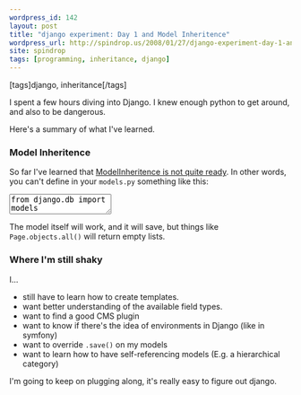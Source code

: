```yaml
---
wordpress_id: 142
layout: post
title: "django experiment: Day 1 and Model Inheritence"
wordpress_url: http://spindrop.us/2008/01/27/django-experiment-day-1-and-model-inheritence/
site: spindrop
tags: [programming, inheritance, django]
---
```

[tags]django, inheritance[/tags]

I spent a few hours diving into Django.  I knew enough python to get around, and also to be dangerous.

Here's a summary of what I've learned.

<!--more-->


### Model Inheritence
So far I've learned that [ModelInheritence is not quite ready](http://code.djangoproject.com/wiki/ModelInheritance). In other words, you can't define in your `models.py` something like this:

<div><textarea name="code" class="python">
from django.db import models

class ContentZone(models.Model):
  slug     = models.SlugField()
  content  = models.TextField()
  notes    = models.CharField(max_length=200)
  pub_date = models.DateTimeField('date published')
  def __unicode__(self):
    return self.slug

class Page(ContentZone):
  title    = models.CharField(max_length=200)
  def __unicode__(self):
    return self.title
</textarea></div>

The model itself will work, and it will save, but things like `Page.objects.all()` will return empty lists.

### Where I'm still shaky

I...
* still have to learn how to create templates.
* want better understanding of the available field types.
* want to find a good CMS plugin
* want to know if there's the idea of environments in Django (like in symfony)
* want to override `.save()` on my models
* want to learn how to have self-referencing models (E.g. a hierarchical category)

I'm going to keep on plugging along, it's really easy to figure out django.
